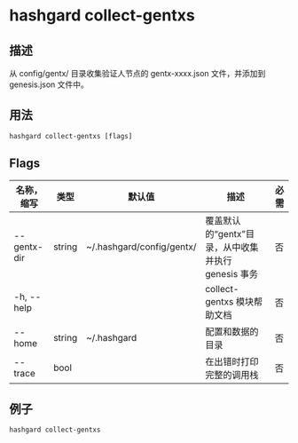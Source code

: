 # hashgard collect-gentxs

## 描述

从 config/gentx/ 目录收集验证人节点的 gentx-xxxx.json 文件，并添加到 genesis.json 文件中。

## 用法

```shell
hashgard collect-gentxs [flags]
```

## Flags

| 名称，缩写  | 类型   | 默认值                    | 描述                                     | 必需 |
| ----------- | ------ | ------------------------- | ------------------------------ | -------- |
| --gentx-dir | string | ~/.hashgard/config/gentx/ | 覆盖默认的“gentx”目录，从中收集并执行 genesis 事务 | 否       |
| -h, --help  |        |                           | collect-gentxs 模块帮助文档                        | 否       |
| --home      | string | ~/.hashgard               | 配置和数据的目录                                   | 否       |
| --trace     | bool   |                           | 在出错时打印完整的调用栈                           | 否       |

## 例子

`hashgard collect-gentxs`
